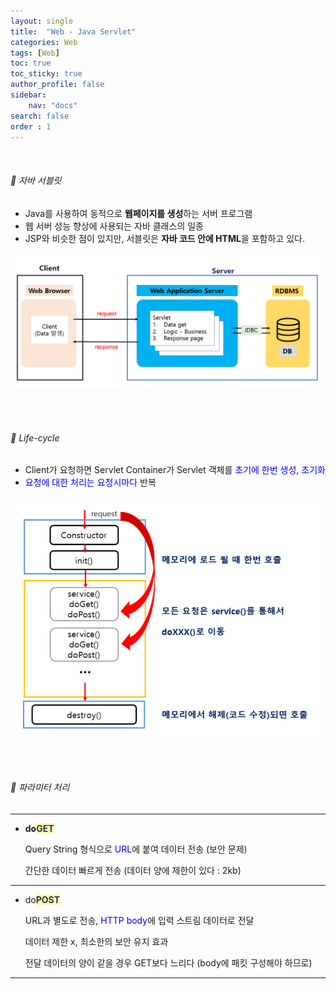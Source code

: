 ```yaml
---
layout: single
title:  "Web - Java Servlet"
categories: Web
tags: [Web]
toc: true
toc_sticky: true
author_profile: false
sidebar:
    nav: "docs"
search: false
order : 1
---
```


<br>

###### 🚥  자바 서블릿

- Java를 사용하여 동적으로 **웹페이지를 생성**하는 서버 프로그램
- 웹 서버 성능 향상에 사용되는 자바 클래스의 일종
- JSP와 비슷한 점이 있지만, 서블릿은 **자바 코드 안에 HTML**을 포함하고 있다.

![image-20220401211532371](../../images/db/2022-04-01-be/image-20220401211532371.png)



<br><br>

###### 🚥 Life-cycle

- Client가 요청하면 Servlet Container가 Servlet 객체를 <span style="color:blue">초기에 한번 생성, 초기화</span>
- <span style="color:blue">요청에 대한 처리는 요청시마다</span> 반복

![image-20220401213704930](../../images/db/2022-04-01-be/image-20220401213704930.png)

<br><br>

###### 🚥 파라미터 처리

----------------

- **do<span style="color:#2d3748;background-color:#fff5b1">GET</span>**
  
  Query String 형식으로 <span style="color:blue">URL</span>에 붙여 데이터 전송 (보안 문제)
  
  간단한 데이터 빠르게 전송 (데이터 양에 제한이 있다 : 2kb)

-----------------

- do<span style="color:#2d3748;background-color:#fff5b1">**POST**</span>
  
  URL과 별도로 전송, <span style="color:blue">HTTP body</span>에 입력 스트림 데이터로 전달
  
  데이터 제한 x, 최소한의 보안 유지 효과
  
  전달 데이터의 양이 같을 경우 GET보다 느리다 (body에 패킷 구성해야 하므로)

-----------

<br><br>
